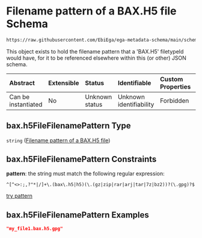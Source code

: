# Filename pattern of a BAX.H5 file Schema

```txt
https://raw.githubusercontent.com/EbiEga/ega-metadata-schema/main/schemas/EGA.common-definitions.json#/definitions/bax.h5FileFilenamePattern
```

This object exists to hold the filename pattern that a 'BAX.H5' filetypeId would have, for it to be referenced elsewhere within this (or other) JSON schema.

| Abstract            | Extensible | Status         | Identifiable            | Custom Properties | Additional Properties | Access Restrictions | Defined In                                                                                           |
| :------------------ | :--------- | :------------- | :---------------------- | :---------------- | :-------------------- | :------------------ | :--------------------------------------------------------------------------------------------------- |
| Can be instantiated | No         | Unknown status | Unknown identifiability | Forbidden         | Allowed               | none                | [EGA.common-definitions.json\*](../../../schemas/EGA.common-definitions.json "open original schema") |

## bax.h5FileFilenamePattern Type

`string` ([Filename pattern of a BAX.H5 file](ega-12-definitions-filename-pattern-of-a-baxh5-file.md))

## bax.h5FileFilenamePattern Constraints

**pattern**: the string must match the following regular expression:&#x20;

```regexp
^[^<>:;,?"*|/]+\.(bax\.h5|h5)(\.(gz|zip|rar|arj|tar|7z|bz2))?(\.gpg)?$
```

[try pattern](https://regexr.com/?expression=%5E%5B%5E%3C%3E%3A%3B%2C%3F%22*%7C%2F%5D%2B%5C.\(bax%5C.h5%7Ch5\)\(%5C.\(gz%7Czip%7Crar%7Carj%7Ctar%7C7z%7Cbz2\)\)%3F\(%5C.gpg\)%3F%24 "try regular expression with regexr.com")

## bax.h5FileFilenamePattern Examples

```json
"my_file1.bax.h5.gpg"
```
